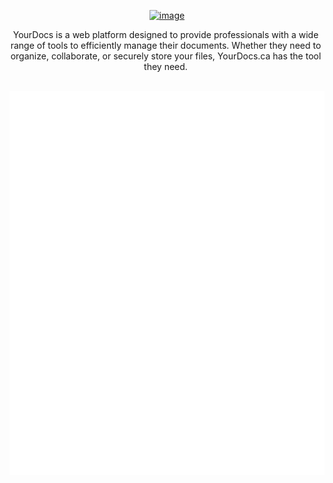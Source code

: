 <span align="center">

<a href="https://yourdocs.ca"><img width="500" alt="image" src="https://raw.githubusercontent.com/yourdocs-ca/.github/main/images/logo.png"></img></a>

<div style="width: 500px;">YourDocs is a web platform designed to provide professionals with a wide range of tools to efficiently manage their documents. Whether they need to organize, collaborate, or securely store your files, YourDocs.ca has the tool they need.</div>

<br />

![Metrics](/profile/metrics.svg)

</span>

